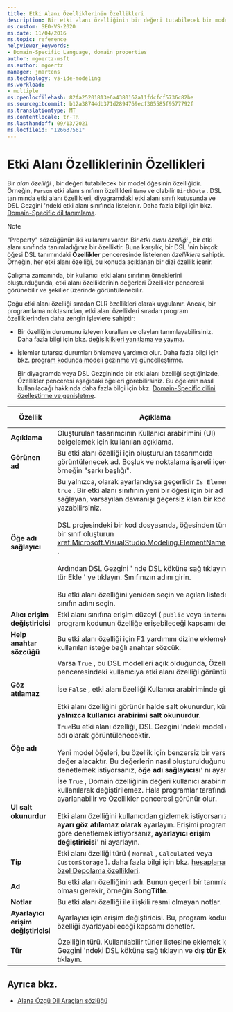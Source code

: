 ```yaml
---
title: Etki Alanı Özelliklerinin Özellikleri
description: Bir etki alanı özelliğinin bir değeri tutabilecek bir model öğesinin özelliği olduğunu ve etki alanı özelliklerinin diyagramdaki etki alanı sınıfı kutusunda nasıl listeleneceğini öğrenin.
ms.custom: SEO-VS-2020
ms.date: 11/04/2016
ms.topic: reference
helpviewer_keywords:
- Domain-Specific Language, domain properties
author: mgoertz-msft
ms.author: mgoertz
manager: jmartens
ms.technology: vs-ide-modeling
ms.workload:
- multiple
ms.openlocfilehash: 82fa25201813e6a4380162a11fdcfcf5736c82be
ms.sourcegitcommit: b12a38744db371d2894769ecf305585f9577792f
ms.translationtype: MT
ms.contentlocale: tr-TR
ms.lasthandoff: 09/13/2021
ms.locfileid: "126637561"
---
```

# <a name="properties-of-domain-properties"></a>Etki Alanı Özelliklerinin Özellikleri
Bir *alan özelliği* , bir değeri tutabilecek bir model öğesinin özelliğidir. Örneğin, `Person` etki alanı sınıfının özellikleri `Name` ve olabilir `BirthDate` . DSL tanımında etki alanı özellikleri, diyagramdaki etki alanı sınıfı kutusunda ve DSL Gezgini 'ndeki etki alanı sınıfında listelenir. Daha fazla bilgi için bkz. [Domain-Specific dil tanımlama](../modeling/how-to-define-a-domain-specific-language.md).

> [!NOTE]
> "Property" sözcüğünün iki kullanımı vardır. Bir *etki alanı özelliği* , bir etki alanı sınıfında tanımladığınız bir özelliktir. Buna karşılık, bir DSL 'nin birçok öğesi DSL tanımındaki **Özellikler** penceresinde listelenen *özelliklere* sahiptir. Örneğin, her etki alanı özelliği, bu konuda açıklanan bir dizi özellik içerir.

 Çalışma zamanında, bir kullanıcı etki alanı sınıfının örneklerini oluşturduğunda, etki alanı özelliklerinin değerleri Özellikler penceresi görünebilir ve şekiller üzerinde görüntülenebilir.

 Çoğu etki alanı özelliği sıradan CLR özellikleri olarak uygulanır. Ancak, bir programlama noktasından, etki alanı özellikleri sıradan program özelliklerinden daha zengin işlevlere sahiptir:

- Bir özelliğin durumunu izleyen kuralları ve olayları tanımlayabilirsiniz. Daha fazla bilgi için bkz. [değişiklikleri yanıtlama ve yayma](../modeling/responding-to-and-propagating-changes.md).

- İşlemler tutarsız durumları önlemeye yardımcı olur. Daha fazla bilgi için bkz. [program kodunda modeli gezinme ve güncelleştirme](../modeling/navigating-and-updating-a-model-in-program-code.md).

  Bir diyagramda veya DSL Gezgininde bir etki alanı özelliği seçtiğinizde, Özellikler penceresi aşağıdaki öğeleri görebilirsiniz. Bu öğelerin nasıl kullanılacağı hakkında daha fazla bilgi için bkz. [Domain-Specific dilini özelleştirme ve genişletme](../modeling/customizing-and-extending-a-domain-specific-language.md).

|Özellik|Açıklama|Varsayılan değer|
|-|-|-|
|**Açıklama**|Oluşturulan tasarımcının Kullanıcı arabirimini (UI) belgelemek için kullanılan açıklama.|\<none>|
|**Görünen ad**|Bu etki alanı özelliği için oluşturulan tasarımcıda görüntülenecek ad. Boşluk ve noktalama işareti içerebilir, örneğin "şarkı başlığı".|\<none>|
|**Öğe adı sağlayıcı**|Bu yalnızca, olarak ayarlandıysa geçerlidir `Is Element Name` `true` . Bir etki alanı sınıfının yeni bir öğesi için bir ad sağlayan, varsayılan davranışı geçersiz kılan bir kod yazabilirsiniz.<br /><br /> DSL projesindeki bir kod dosyasında, öğesinden türetilmiş bir sınıf oluşturun <xref:Microsoft.VisualStudio.Modeling.ElementNameProvider> .<br /><br /> Ardından DSL Gezgini ' nde DSL köküne sağ tıklayın ve dış tür Ekle ' ye tıklayın. Sınıfınızın adını girin.<br /><br /> Bu etki alanı özelliğini yeniden seçin ve açılan listeden sınıfın adını seçin.|\<none>|
|**Alıcı erişim değiştiricisi**|Etki alanı sınıfına erişim düzeyi ( `public` veya `internal` ). Bu, program kodunun özelliğe erişebileceği kapsamı denetler.|`public`|
|**Help anahtar sözcüğü**|Bu etki alanı özelliği için F1 yardımını dizine eklemek için kullanılan isteğe bağlı anahtar sözcük.|\<none>|
|**Göz atılamaz**|Varsa `True` , bu DSL modelleri açık olduğunda, Özellikler penceresindeki kullanıcıya etki alanı özelliği görüntülenir.<br /><br /> İse `False` , etki alanı özelliği Kullanıcı arabiriminde gizlidir.<br /><br /> Etki alanı özelliğini görünür halde salt okunurdur, küme **yalnızca kullanıcı arabirimi salt okunurdur**.|`True`|
|**Öğe adı**|`True`Bu etki alanı özelliği, DSL Gezgini 'ndeki model öğesinin adı olarak görüntülenecektir.<br /><br /> Yeni model öğeleri, bu özellik için benzersiz bir varsayılan değer alacaktır. Bu değerlerin nasıl oluşturulduğunu denetlemek istiyorsanız, **öğe adı sağlayıcısı**' nı ayarlayın.|`False`|
|**UI salt okunurdur**|İse `True` , Domain özelliğinin değeri kullanıcı arabirimi kullanılarak değiştirilemez. Hala programlar tarafından ayarlanabilir ve Özellikler penceresi görünür olur.<br /><br /> Etki alanı özelliğini kullanıcıdan gizlemek istiyorsanız, **Bu ayarı göz atılamaz olarak** ayarlayın. Erişimi programlara göre denetlemek istiyorsanız, **ayarlayıcı erişim değiştiricisi**' ni ayarlayın.|`False`|
|**Tip**|Etki alanı özelliği türü ( `Normal` , `Calculated` veya `CustomStorage` ). daha fazla bilgi için bkz. [hesaplanan ve özel Depolama özellikleri](../modeling/calculated-and-custom-storage-properties.md).|`Normal`|
|**Ad**|Bu etki alanı özelliğinin adı. Bunun geçerli bir tanımlayıcı olması gerekir, örneğin **SongTitle**.|\<none>|
|**Notlar**|Bu etki alanı özelliği ile ilişkili resmi olmayan notlar.|\<none>|
|**Ayarlayıcı erişim değiştiricisi**|Ayarlayıcı için erişim değiştiricisi. Bu, program kodunun özelliği ayarlayabileceği kapsamı denetler.|`public`|
|**Tür**|Özelliğin türü. Kullanılabilir türler listesine eklemek için DSL Gezgini 'ndeki DSL köküne sağ tıklayın ve **dış tür Ekle**' ye tıklayın.|`String`|

## <a name="see-also"></a>Ayrıca bkz.

- [Alana Özgü Dil Araçları sözlüğü](/previous-versions/bb126564(v=vs.100))